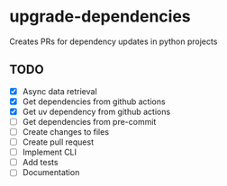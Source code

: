 # upgrade-dependencies

Creates PRs for dependency updates in python projects

## TODO

- [x] Async data retrieval
- [x] Get dependencies from github actions
- [x] Get uv dependency from github actions
- [ ] Get dependencies from pre-commit
- [ ] Create changes to files
- [ ] Create pull request
- [ ] Implement CLI
- [ ] Add tests
- [ ] Documentation
